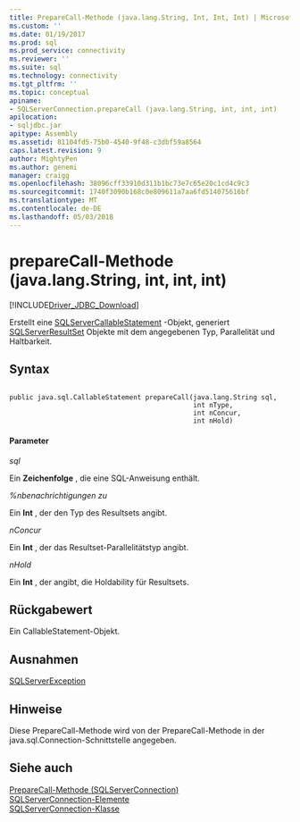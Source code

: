 ```yaml
---
title: PrepareCall-Methode (java.lang.String, Int, Int, Int) | Microsoft Docs
ms.custom: ''
ms.date: 01/19/2017
ms.prod: sql
ms.prod_service: connectivity
ms.reviewer: ''
ms.suite: sql
ms.technology: connectivity
ms.tgt_pltfrm: ''
ms.topic: conceptual
apiname:
- SQLServerConnection.prepareCall (java.lang.String, int, int, int)
apilocation:
- sqljdbc.jar
apitype: Assembly
ms.assetid: 81104fd5-75b0-4540-9f48-c3dbf59a8564
caps.latest.revision: 9
author: MightyPen
ms.author: genemi
manager: craigg
ms.openlocfilehash: 38096cff33910d311b1bc73e7c65e20c1cd4c9c3
ms.sourcegitcommit: 1740f3090b168c0e809611a7aa6fd514075616bf
ms.translationtype: MT
ms.contentlocale: de-DE
ms.lasthandoff: 05/03/2018
---
```

# <a name="preparecall-method-javalangstring-int-int-int"></a>prepareCall-Methode (java.lang.String, int, int, int)
[!INCLUDE[Driver_JDBC_Download](../../../includes/driver_jdbc_download.md)]

  Erstellt eine [SQLServerCallableStatement](../../../connect/jdbc/reference/sqlservercallablestatement-class.md) -Objekt, generiert [SQLServerResultSet](../../../connect/jdbc/reference/sqlserverresultset-class.md) Objekte mit dem angegebenen Typ, Parallelität und Haltbarkeit.  
  
## <a name="syntax"></a>Syntax  
  
```  
  
public java.sql.CallableStatement prepareCall(java.lang.String sql,  
                                              int nType,  
                                              int nConcur,  
                                              int nHold)  
```  
  
#### <a name="parameters"></a>Parameter  
 *sql*  
  
 Ein **Zeichenfolge** , die eine SQL-Anweisung enthält.  
  
 *%nbenachrichtigungen zu*  
  
 Ein **Int** , der den Typ des Resultsets angibt.  
  
 *nConcur*  
  
 Ein **Int** , der das Resultset-Parallelitätstyp angibt.  
  
 *nHold*  
  
 Ein **Int** , der angibt, die Holdability für Resultsets.  
  
## <a name="return-value"></a>Rückgabewert  
 Ein CallableStatement-Objekt.  
  
## <a name="exceptions"></a>Ausnahmen  
 [SQLServerException](../../../connect/jdbc/reference/sqlserverexception-class.md)  
  
## <a name="remarks"></a>Hinweise  
 Diese PrepareCall-Methode wird von der PrepareCall-Methode in der java.sql.Connection-Schnittstelle angegeben.  
  
## <a name="see-also"></a>Siehe auch  
 [PrepareCall-Methode &#40;SQLServerConnection&#41;](../../../connect/jdbc/reference/preparecall-method-sqlserverconnection.md)   
 [SQLServerConnection-Elemente](../../../connect/jdbc/reference/sqlserverconnection-members.md)   
 [SQLServerConnection-Klasse](../../../connect/jdbc/reference/sqlserverconnection-class.md)  
  
  
